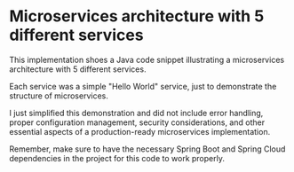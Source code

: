 # Microservices architecture with 5 different services

This implementation shoes a Java code snippet illustrating a microservices architecture with 5 different services. 

Each service was a simple "Hello World" service, just to demonstrate the structure of microservices. 

I just simplified this demonstration and did not include error handling, proper configuration management, security considerations, and other essential aspects of a production-ready microservices implementation. 

Remember, make sure to have the necessary Spring Boot and Spring Cloud dependencies in the project for this code to work properly.

